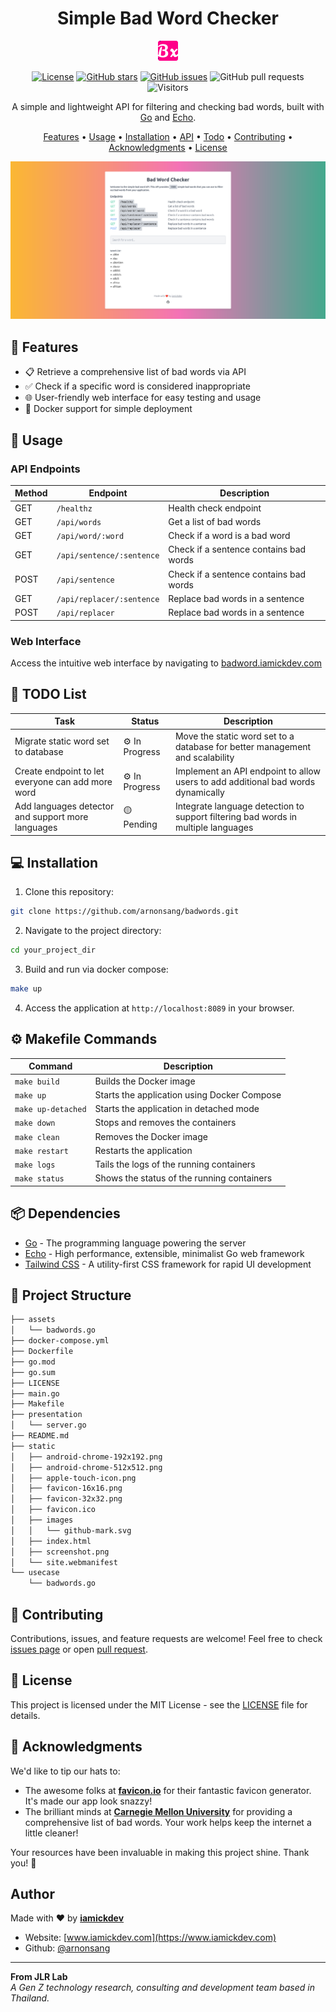 <div align="center">

# Simple Bad Word Checker

![Logo](static/favicon-32x32.png)

[![License](https://img.shields.io/badge/license-MIT-blue.svg)](https://opensource.org/licenses/MIT) [![GitHub stars](https://img.shields.io/github/stars/arnonsang/badwords.svg?style=social)](https://github.com/arnonsang/badwords/stargazers) [![GitHub issues](https://img.shields.io/github/issues/arnonsang/badwords.svg)](https://github.com/arnonsang/badwords/issues) ![GitHub pull requests](https://img.shields.io/github/issues-pr/arnonsang/badwords.svg) ![Visitors](https://visitor-badge.glitch.me/badge?page_id=arnonsang.badwords)

A simple and lightweight API for filtering and checking bad words, built with [Go](https://go.dev/) and [Echo](https://echo.labstack.com/).

[Features](#-features) • [Usage](#-usage) • [Installation](#-installation) • [API](#api-endpoints) • [Todo](#-to-do-list) • [Contributing](#-contributing) • [Acknowledgments](#-acknowledgments) • [License](#license)

![Screenshot](static/screenshot.png)

</div>

## 🌟 Features

- 📋 Retrieve a comprehensive list of bad words via API
- ✅ Check if a specific word is considered inappropriate
- 🌐 User-friendly web interface for easy testing and usage
- 🐳 Docker support for simple deployment

## 🚀 Usage

### API Endpoints

| Method | Endpoint                  | Description                                       |
| ------ | ------------------------- | ------------------------------------------------- |
| GET    | `/healthz`                | Health check endpoint                             |
| GET    | `/api/words`              | Get a list of bad words                          |
| GET    | `/api/word/:word`         | Check if a word is a bad word                    |
| GET    | `/api/sentence/:sentence` | Check if a sentence contains bad words            |
| POST   | `/api/sentence`           | Check if a sentence contains bad words            |
| GET    | `/api/replacer/:sentence` | Replace bad words in a sentence                   |
| POST   | `/api/replacer`           | Replace bad words in a sentence                   |



### Web Interface

Access the intuitive web interface by navigating to [badword.iamickdev.com](https://badwords.iamickdev.com)


## 📝 TODO List

| Task                           | Status          | Description                               |
|--------------------------------|-----------------|-------------------------------------------|
| Migrate static word set to database   | ⚙️ In Progress   | Move the static word set to a database for better management and scalability |
| Create endpoint to let everyone can add more word   | ⚙️ In Progress  | Implement an API endpoint to allow users to add additional bad words dynamically |
| Add languages detector and support more languages   | 🟡 Pending     | Integrate language detection to support filtering bad words in multiple languages |


## 💻 Installation

1. Clone this repository:
```bash
git clone https://github.com/arnonsang/badwords.git
```
2. Navigate to the project directory:
```bash
cd your_project_dir
```
3. Build and run via docker compose:
```bash
make up
```
4. Access the application at `http://localhost:8089` in your browser.

## ⚙️ Makefile Commands

| Command | Description |
|---------|-------------|
| `make build` | Builds the Docker image |
| `make up` | Starts the application using Docker Compose |
| `make up-detached` | Starts the application in detached mode |
| `make down` | Stops and removes the containers |
| `make clean` | Removes the Docker image |
| `make restart` | Restarts the application |
| `make logs` | Tails the logs of the running containers |
| `make status` | Shows the status of the running containers |

## 📦 Dependencies

- [Go](https://golang.org/) - The programming language powering the server
- [Echo](https://echo.labstack.com/) - High performance, extensible, minimalist Go web framework
- [Tailwind CSS](https://tailwindcss.com/) - A utility-first CSS framework for rapid UI development

## 📁 Project Structure
```bash
├── assets
│   └── badwords.go
├── docker-compose.yml
├── Dockerfile
├── go.mod
├── go.sum
├── LICENSE
├── main.go
├── Makefile
├── presentation
│   └── server.go
├── README.md
├── static
│   ├── android-chrome-192x192.png
│   ├── android-chrome-512x512.png
│   ├── apple-touch-icon.png
│   ├── favicon-16x16.png
│   ├── favicon-32x32.png
│   ├── favicon.ico
│   ├── images
│   │   └── github-mark.svg
│   ├── index.html
│   ├── screenshot.png
│   └── site.webmanifest
└── usecase
    └── badwords.go
```

## 🎉 Contributing

Contributions, issues, and feature requests are welcome! Feel free to check [issues page](https://github.com/arnonsang/badwords/issues) or open [pull request](https://github.com/arnonsang/badwords/pulls).

## 📄 License

This project is licensed under the MIT License - see the [LICENSE](LICENSE) file for details.

## 🙏 Acknowledgments

We'd like to tip our hats to:

- The awesome folks at **[favicon.io](https://favicon.io/favicon-generator/)** for their fantastic favicon generator. It's made our app look snazzy!
- The brilliant minds at **[Carnegie Mellon University](https://www.cs.cmu.edu/~biglou/resources/bad-words.txt)** for providing a comprehensive list of bad words. Your work helps keep the internet a little cleaner!

Your resources have been invaluable in making this project shine. Thank you! 🌟

## Author

Made with ❤️ by **[iamickdev](https://www.iamickdev.com)**
- Website: [www.iamickdev.com](https://www.iamickdev.com)
- Github: [@arnonsang](https://github.com/arnonsang)

---

**From JLR Lab**  
*A Gen Z technology research, consulting and development team based in Thailand.*

